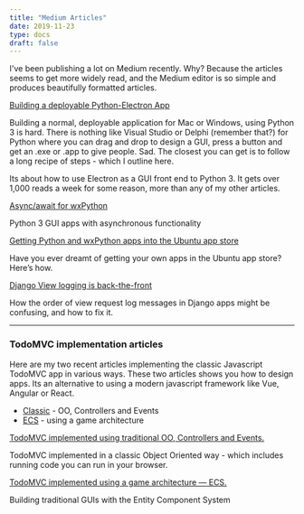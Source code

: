 ```yaml
---
title: "Medium Articles"
date: 2019-11-23
type: docs
draft: false
---
```


I've been publishing a lot on Medium recently. Why? Because the articles seems to get more widely read, and the Medium editor is so simple and produces beautifully formatted articles.

[Building a deployable Python-Electron App](https://medium.com/@abulka/electron-python-4e8c807bfa5e)

Building a normal, deployable application for Mac or Windows, using Python 3 is hard. There is nothing like Visual Studio or Delphi (remember that?) for Python where you can drag and drop to design a GUI, press a button and get an .exe or .app to give people. Sad. The closest you can get is to follow a long recipe of steps - which I outline here.

Its about how to use Electron as a GUI front end to Python 3. It gets over 1,000 reads a week for some reason, more than any of my other articles.

[Async/await for wxPython](https://medium.com/@abulka/async-await-for-wxpython-c78c667e0872)

Python 3 GUI apps with asynchronous functionality

[Getting Python and wxPython apps into the Ubuntu app store](https://medium.com/@abulka/getting-python-and-wxpython-apps-into-the-ubuntu-app-store-ccca7ae537a3)

Have you ever dreamt of getting your own apps in the Ubuntu app store? Here’s how.

[Django View logging is back-the-front](https://medium.com/@abulka/django-view-logging-is-back-the-front-7f9701d501de)

How the order of view request log messages in Django apps might be confusing, and how to fix it.


---



### TodoMVC implementation articles

Here are my two recent articles implementing the classic Javascript TodoMVC app in various ways. These two articles shows you how to design apps. Its an alternative to using a modern javascript framework like Vue, Angular or React.

*   [Classic](https://medium.com/@abulka/todomvc-implemented-using-traditional-oo-controllers-and-events-5e4c09f80cd4) - OO, Controllers and Events
*   [ECS](https://medium.com/@abulka/todomvc-implemented-using-a-game-architecture-ecs-88bb86ea5e98) - using a game architecture
    
[TodoMVC implemented using traditional OO, Controllers and Events.](https://medium.com/@abulka/todomvc-implemented-using-traditional-oo-controllers-and-events-5e4c09f80cd4)

TodoMVC implemented in a classic Object Oriented way - which includes running code you can run in your browser.

[TodoMVC implemented using a game architecture — ECS.](https://medium.com/@abulka/todomvc-implemented-using-a-game-architecture-ecs-88bb86ea5e98)

Building traditional GUIs with the Entity Component System
